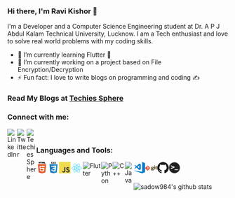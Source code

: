 ### Hi there, I'm Ravi Kishor 👋


I'm a Developer and a Computer Science Engineering student at Dr. A P J Abdul Kalam Technical University, Lucknow. I am a Tech enthusiast and love to solve real world problems with my coding skills.

- 🌱 I’m currently learning Flutter 🤣
- 🌱 I’m currently working on a project based on File Encryption/Decryption  
- ⚡ Fun fact: I love to write blogs on programming and coding ✍


### Read My Blogs at [Techies Sphere](https://www.techiessphere.com/)

### Connect with me:


[<img align="left" alt="LinkedIn" width="22px" src="https://cdn.jsdelivr.net/npm/simple-icons@v3/icons/linkedin.svg" />](https://www.linkedin.com/in/ravi-kishor/)
[<img align="left" alt="Twitter" width="22px" src="https://cdn.jsdelivr.net/npm/simple-icons@v3/icons/twitter.svg" />](https://twitter.com/RaviKis62455009?s=08)
[<img align="left" alt="Techies Sphere" width="22px" src="https://lh3.googleusercontent.com/-Y9QL3C2nY2c/XuSSzJH065I/AAAAAAAABsk/aguSNihCIYIBK5YR7My4AJBbDvXXr3yRwCEwYBhgLKtMDAL1OcqwU7FZJrYB0DtvDDvVbZHwisr3xhQRncMWz3IYEwQJsvnLlxnwHgl8ejRIlvnB9Ag7Rsgr8fKw9Dk25-slM8JEUCkHoxI6A2jJsB5If_x1WezANiLkfawWG89H7iZv2SqvvlvBOlIb8F-oyOFo77n6jrgUzRdzO6dd6cgIqrOKPrq6pzWC8Y4LMQXB2uYJhLWkMzQBm_-VNvAGD63__CPRI5AY9RwH0GS0ngbciW_bB4iORY4DKaz9Xps4Z_18PzAiSQ-1x_k-P31GxlaPRRTnqaujZlMeA4lWuDhG1iwF3_GMVIrW9nusztm_YqnjIFHncOyml4Rl3rV8W42XxD293vAj77gCfzXbaEoiVvBUMq88eCJDbG-7qm6_svHVRsHlogWdQeu2yRuZS6MZ-RFHKtwJs-48PiC_p6IHJFKdsjF14wFkI2NDN-jfCVF_opsyrxjXNZJ2UZslONHXX9CWI55WUWevjfuyLrBL3kTueHyDr6Tgk52JlZ10tIDX00fGHYg5BWUefPT9W9XCkHtoxMhc8g_VrZDcomw1BBRCVDRU_506EA01neg9ofHqFuZtR4fT93yTRD-2CSIOTzParTgSzWJ91YZqhScO46jMw5YHh_AU/w140-h140-p/My%2BPost%25289%2529.png" />](https://www.techiessphere.com/)
<br />

### Languages and Tools:


<img align="left" alt="HTML5" width="26px" src="https://raw.githubusercontent.com/github/explore/80688e429a7d4ef2fca1e82350fe8e3517d3494d/topics/html/html.png" />
<img align="left" alt="CSS3" width="26px" src="https://raw.githubusercontent.com/github/explore/80688e429a7d4ef2fca1e82350fe8e3517d3494d/topics/css/css.png" />
<img align="left" alt="JavaScript" width="26px" src="https://raw.githubusercontent.com/github/explore/80688e429a7d4ef2fca1e82350fe8e3517d3494d/topics/javascript/javascript.png" />
<img align="left" alt="React" width="28px" src="https://raw.githubusercontent.com/github/explore/80688e429a7d4ef2fca1e82350fe8e3517d3494d/topics/react/react.png" />
<img align="left" alt="Flutter" width="42px" src="https://flutterawesome.com/content/images/2018/11/flutter_svg.jpg">
<img align="left" alt="Python" width="26px" src="https://cdn4.iconfinder.com/data/icons/logos-and-brands/512/267_Python_logo-512.png" />
<img align="left" alt="C++" width="28px" src="https://e7.pngegg.com/pngimages/46/626/png-clipart-c-logo-the-c-programming-language-computer-icons-computer-programming-source-code-programming-miscellaneous-template.png" />
<img align="left" alt="Java" width="20px" src="https://cdn.worldvectorlogo.com/logos/java-14.svg" />
<img align="left" alt="Visual Studio Code" width="26px" src="https://raw.githubusercontent.com/github/explore/80688e429a7d4ef2fca1e82350fe8e3517d3494d/topics/visual-studio-code/visual-studio-code.png" />
<img align="left" alt="Git" width="28px" src="https://raw.githubusercontent.com/github/explore/80688e429a7d4ef2fca1e82350fe8e3517d3494d/topics/git/git.png" />
<img align="left" alt="GitHub" width="26px" src="https://raw.githubusercontent.com/github/explore/78df643247d429f6cc873026c0622819ad797942/topics/github/github.png" />
<img align="left" alt="Terminal" width="26px" src="https://raw.githubusercontent.com/github/explore/80688e429a7d4ef2fca1e82350fe8e3517d3494d/topics/terminal/terminal.png" />

<br/>
<br/>

![sadow984's github stats](https://github-readme-stats.vercel.app/api?username=sadow984)
